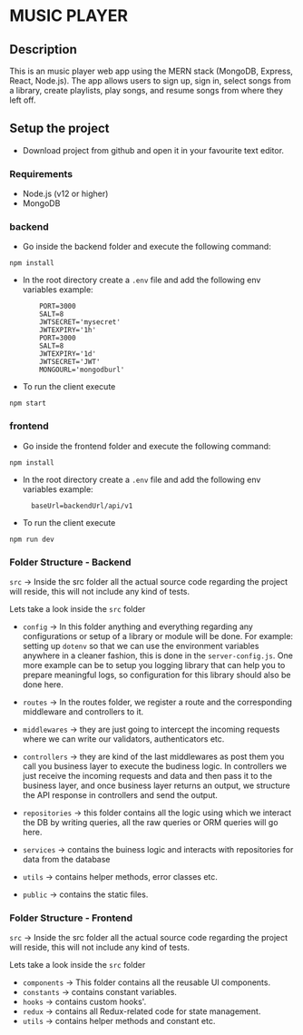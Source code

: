 # MUSIC PLAYER

## Description
This is an music player web app using the MERN stack (MongoDB, Express, React, Node.js). The app allows users to sign up, sign in, select songs from a library, create playlists, play songs, and resume songs from where they left off.

## Setup the project

- Download project from github and open it in your favourite text editor.

### Requirements

- Node.js (v12 or higher)
- MongoDB

### backend

- Go inside the backend folder and execute the following command:

```
npm install
```

- In the root directory create a `.env` file and add the following env variables
  example:
  ```
      PORT=3000
      SALT=8
      JWTSECRET='mysecret'
      JWTEXPIRY='1h'
      PORT=3000
      SALT=8
      JWTEXPIRY='1d'
      JWTSECRET='JWT'
      MONGOURL='mongodburl'
  ```

- To run the client execute

```
npm start
```

### frontend

- Go inside the frontend folder and execute the following command:

```
npm install
```

- In the root directory create a `.env` file and add the following env variables
  example:
  ```
    baseUrl=backendUrl/api/v1
  ```

- To run the client execute

```
npm run dev
```
### Folder Structure - Backend

`src` -> Inside the src folder all the actual source code regarding the project will reside, this will not include any kind of tests.

Lets take a look inside the `src` folder

 - `config` -> In this folder anything and everything regarding any configurations or setup of a library or module will be done. For example: setting up `dotenv` so that we can use the environment variables anywhere in a cleaner fashion, this is done in the `server-config.js`. One more example can be to setup you logging library that can help you to prepare meaningful logs, so configuration for this library should also be done here. 

 - `routes` -> In the routes folder, we register a route and the corresponding middleware and controllers to it. 

 - `middlewares` -> they are just going to intercept the incoming requests where we can write our validators, authenticators etc. 

 - `controllers` -> they are kind of the last middlewares as post them you call you business layer to execute the budiness logic. In controllers we just receive the incoming requests and data and then pass it to the business layer, and once business layer returns an output, we structure the API response in controllers and send the output. 

 - `repositories` -> this folder contains all the logic using which we interact the DB by writing queries, all the raw queries or ORM queries will go here.

 - `services` -> contains the buiness logic and interacts with repositories for data from the database

 - `utils` -> contains helper methods, error classes etc.

 - `public` -> contains the static files.

 ### Folder Structure - Frontend

 `src` -> Inside the src folder all the actual source code regarding the project will reside, this will not include any kind of tests.

Lets take a look inside the `src` folder

 - `components` -> This folder contains all the reusable UI components.
 - `constants` -> contains constant variables.
 - `hooks` -> contains custom hooks'.
 - `redux` -> contains all Redux-related code for state management.
 - `utils` -> contains helper methods and constant etc.
